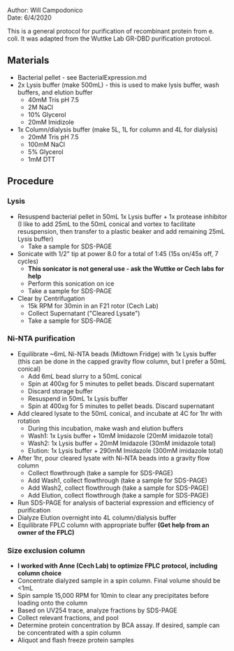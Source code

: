 Author: Will Campodonico  
Date: 6/4/2020

This is a general protocol for purification of recombinant protein from e. coli. It was adapted from the Wuttke Lab GR-DBD purification protocol.  

## Materials
- Bacterial pellet - see BacterialExpression.md
- 2x Lysis buffer (make 500mL) - this is used to make lysis buffer, wash buffers, and elution buffer  
  - 40mM Tris pH 7.5  
  - 2M NaCl  
  - 10% Glycerol  
  - 20mM Imidizole  
- 1x Column/dialysis buffer (make 5L, 1L for column and 4L for dialysis)
  - 20mM Tris pH 7.5  
  - 100mM NaCl  
  - 5% Glycerol  
  - 1mM DTT
## Procedure  
### Lysis   
- Resuspend bacterial pellet in 50mL 1x Lysis buffer + 1x protease inhibitor (I like to add 25mL to the 50mL conical and vortex to facilitate resuspension, then transfer to a plastic beaker and add remaining 25mL Lysis buffer)  
  - Take a sample for SDS-PAGE  
- Sonicate with 1/2" tip at power 8.0 for a total of 1:45 (15s on/45s off, 7 cycles)
  - **This sonicator is not general use - ask the Wuttke or Cech labs for help**  
  - Perform this sonication on ice  
  - Take a sample for SDS-PAGE  
- Clear by Centrifugation   
  - 15k RPM for 30min in an F21 rotor (Cech Lab)  
  - Collect Supernatant ("Cleared Lysate")  
  - Take a sample for SDS-PAGE  
### Ni-NTA purification   
- Equilibrate ~6mL Ni-NTA beads (Midtown Fridge) with 1x Lysis buffer (this can be done in the capped gravity flow column, but I prefer a 50mL conical)  
  - Add 6mL bead slurry to a 50mL conical   
  - Spin at 400xg for 5 minutes to pellet beads. Discard supernatant  
  - Discard storage buffer   
  - Resuspend in 50mL 1x Lysis buffer  
  - Spin at 400xg for 5 minutes to pellet beads. Discard supernatant  
- Add cleared lysate to the 50mL conical, and incubate at 4C for 1hr with rotation  
  - During this incubation, make wash and elution buffers  
  - Wash1: 1x Lysis buffer + 10mM Imidazole (20mM imidazole total)  
  - Wash2: 1x Lysis buffer + 20mM Imidazole (30mM imidazole total)  
  - Elution: 1x Lysis buffer + 290mM Imidazole (300mM imidazole total)  
- After 1hr, pour cleared lysate with Ni-NTA beads into a gravity flow column  
  - Collect flowthrough (take a sample for SDS-PAGE)  
  - Add Wash1, collect flowthrough (take a sample for SDS-PAGE)  
  - Add Wash2, collect flowthrough (take a sample for SDS-PAGE)  
  - Add Elution, collect flowthrough (take a sample for SDS-PAGE)  
- Run SDS-PAGE for analysis of bacterial expression and efficiency of purification  
- Dialyze Elution overnight into 4L column/dialysis buffer  
- Equilibrate FPLC column with appropriate buffer **(Get help from an owner of the FPLC)**  
### Size exclusion column
- **I worked with Anne (Cech Lab) to optimize FPLC protocol, including column choice**  
- Concentrate dialyzed sample in a spin column. Final volume should be <1mL  
- Spin sample 15,000 RPM for 10min to clear any precipitates before loading onto the column  
- Based on UV254 trace, analyze fractions by SDS-PAGE   
- Collect relevant fractions, and pool  
- Determine protein concentration by BCA assay. If desired, sample can be concentrated with a spin column  
- Aliquot and flash freeze protein samples  
